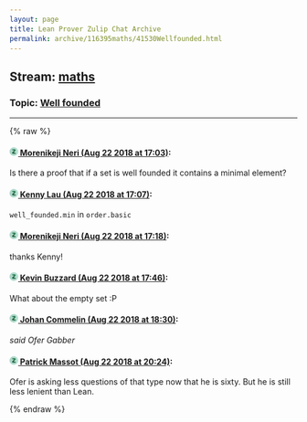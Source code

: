 ```yaml
---
layout: page
title: Lean Prover Zulip Chat Archive 
permalink: archive/116395maths/41530Wellfounded.html
---
```


## Stream: [maths](index.html)
### Topic: [Well founded](41530Wellfounded.html)

---


{% raw %}
#### [![Click to go to Zulip](../../assets/img/zulip2.png) Morenikeji Neri (Aug 22 2018 at 17:03)](https://leanprover.zulipchat.com/#narrow/stream/116395-maths/topic/Well%20founded/near/132583592):
Is there a proof that if a set is well founded it contains a minimal element?

#### [![Click to go to Zulip](../../assets/img/zulip2.png) Kenny Lau (Aug 22 2018 at 17:07)](https://leanprover.zulipchat.com/#narrow/stream/116395-maths/topic/Well%20founded/near/132583780):
`well_founded.min` in `order.basic`

#### [![Click to go to Zulip](../../assets/img/zulip2.png) Morenikeji Neri (Aug 22 2018 at 17:18)](https://leanprover.zulipchat.com/#narrow/stream/116395-maths/topic/Well%20founded/near/132584346):
thanks Kenny!

#### [![Click to go to Zulip](../../assets/img/zulip2.png) Kevin Buzzard (Aug 22 2018 at 17:46)](https://leanprover.zulipchat.com/#narrow/stream/116395-maths/topic/Well%20founded/near/132585888):
What about the empty set :P

#### [![Click to go to Zulip](../../assets/img/zulip2.png) Johan Commelin (Aug 22 2018 at 18:30)](https://leanprover.zulipchat.com/#narrow/stream/116395-maths/topic/Well%20founded/near/132588042):
*said Ofer Gabber*

#### [![Click to go to Zulip](../../assets/img/zulip2.png) Patrick Massot (Aug 22 2018 at 20:24)](https://leanprover.zulipchat.com/#narrow/stream/116395-maths/topic/Well%20founded/near/132593860):
Ofer is asking less questions of that type now that he is sixty. But he is still less lenient than Lean.


{% endraw %}
